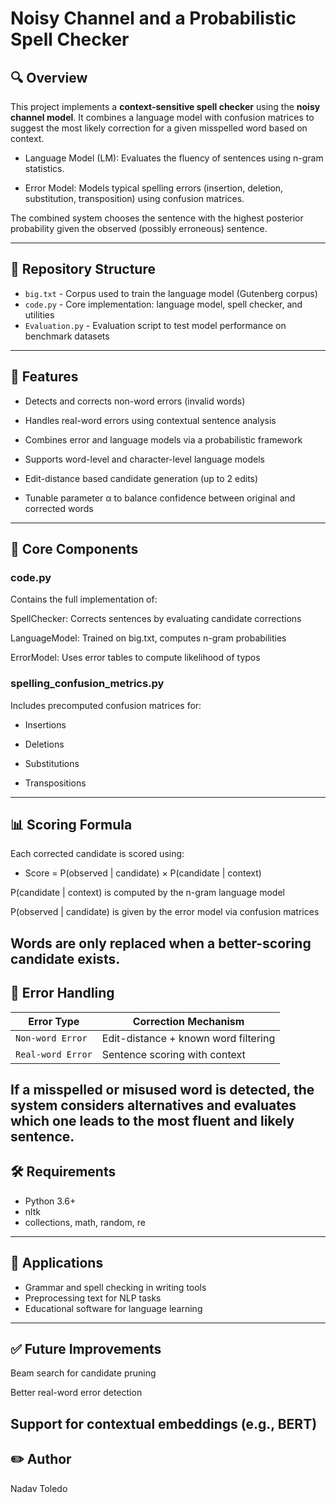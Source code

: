 # Noisy Channel and a Probabilistic Spell Checker

## 🔍 Overview

This project implements a **context-sensitive spell checker** using the **noisy channel model**. It combines a language model with confusion matrices to suggest the most likely correction for a given misspelled word based on context.

- Language Model (LM): Evaluates the fluency of sentences using n-gram statistics.

- Error Model: Models typical spelling errors (insertion, deletion, substitution, transposition) using confusion matrices.

The combined system chooses the sentence with the highest posterior probability given the observed (possibly erroneous) sentence.

---
## 📁 Repository Structure

- `big.txt` - Corpus used to train the language model (Gutenberg corpus)
- `code.py` - Core implementation: language model, spell checker, and utilities
- `Evaluation.py` - Evaluation script to test model performance on benchmark datasets
---
## 🎨 Features

- Detects and corrects non-word errors (invalid words)

- Handles real-word errors using contextual sentence analysis

- Combines error and language models via a probabilistic framework

- Supports word-level and character-level language models

- Edit-distance based candidate generation (up to 2 edits)

- Tunable parameter α to balance confidence between original and corrected words
---
## 🔧 Core Components

### code.py

Contains the full implementation of:

SpellChecker: Corrects sentences by evaluating candidate corrections

LanguageModel: Trained on big.txt, computes n-gram probabilities

ErrorModel: Uses error tables to compute likelihood of typos

### spelling_confusion_metrics.py
Includes precomputed confusion matrices for:

- Insertions

- Deletions

- Substitutions

- Transpositions
---
## 📊 Scoring Formula

Each corrected candidate is scored using:
- Score = P(observed | candidate) × P(candidate | context)

P(candidate | context) is computed by the n-gram language model

P(observed | candidate) is given by the error model via confusion matrices

**Words are only replaced when a better-scoring candidate exists.**
---
## 🧰 Error Handling
| Error Type     | Correction Mechanism                                 |
|---------------|---------------------------------------------|
| `Non-word Error`           | Edit-distance + known word filtering            |
| `Real-word Error`     | Sentence scoring with context                  |

If a misspelled or misused word is detected, the system considers alternatives and evaluates which one leads to the most fluent and likely sentence.
---
## 🛠️ Requirements

- Python 3.6+
- nltk
- collections, math, random, re
---
## 🧪 Applications
- Grammar and spell checking in writing tools
- Preprocessing text for NLP tasks
- Educational software for language learning
---
## ✅ Future Improvements
Beam search for candidate pruning

Better real-word error detection

Support for contextual embeddings (e.g., BERT)
---
## ✏️ Author
Nadav Toledo
